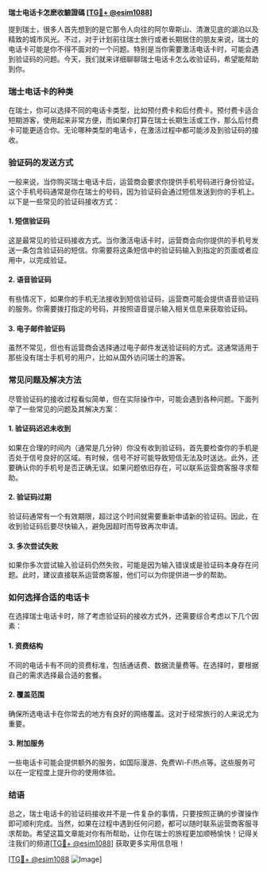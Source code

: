 **瑞士电话卡怎麽收驗證碼 [[TG💪+ @esim1088](https://t.me/s/esim1088)]**

提到瑞士，很多人首先想到的是它那令人向往的阿尔卑斯山、清澈见底的湖泊以及精致的城市风光。不过，对于计划前往瑞士旅行或者长期居住的朋友来说，瑞士的电话卡可能是你不得不面对的一个问题。特别是当你需要激活电话卡时，可能会遇到验证码的问题。今天，我们就来详细聊聊瑞士电话卡怎么收验证码，希望能帮助到你。

### 瑞士电话卡的种类

在瑞士，你可以选择不同的电话卡类型，比如预付费卡和后付费卡。预付费卡适合短期游客，使用起来非常方便，而如果你打算在瑞士长期生活或工作，那么后付费卡可能更适合你。无论哪种类型的电话卡，在激活过程中都可能涉及到验证码的接收。

### 验证码的发送方式

一般来说，当你购买瑞士电话卡后，运营商会要求你提供手机号码进行身份验证。这个手机号码通常是你在瑞士的号码，因为验证码会通过短信发送到你的手机上。以下是一些常见的验证码接收方式：

#### 1. **短信验证码**
这是最常见的验证码接收方式。当你激活电话卡时，运营商会向你提供的手机号发送一条包含验证码的短信。你需要将这条短信中的验证码输入到指定的页面或者应用中，以完成验证。

#### 2. **语音验证码**
有些情况下，如果你的手机无法接收到短信验证码，运营商可能会提供语音验证码的服务。你需要拨打指定的号码，并按照语音提示输入相关信息来获取验证码。

#### 3. **电子邮件验证码**
虽然不常见，但也有运营商会选择通过电子邮件发送验证码的方式。这通常适用于那些没有瑞士手机号的用户，比如从国外访问瑞士的游客。

### 常见问题及解决方法

尽管验证码的接收过程看似简单，但在实际操作中，可能会遇到各种问题。下面列举了一些常见的问题及其解决方案：

#### 1. **验证码迟迟未收到**
如果在合理的时间内（通常是几分钟）你没有收到验证码，首先要检查你的手机是否处于信号良好的区域。有时候，信号不好可能导致短信无法及时送达。此外，还要确认你的手机号是否正确无误。如果问题依旧存在，可以联系运营商客服寻求帮助。

#### 2. **验证码过期**
验证码通常有一个有效期限，超过这个时间就需要重新申请新的验证码。因此，在收到验证码后要尽快输入，避免因超时而导致再次申请。

#### 3. **多次尝试失败**
如果你多次尝试输入验证码仍然失败，可能是因为输入错误或是验证码本身存在问题。此时，建议直接联系运营商客服，他们可以为你提供进一步的帮助。

### 如何选择合适的电话卡

在选择瑞士电话卡时，除了考虑验证码的接收方式外，还需要综合考虑以下几个因素：

#### 1. **资费结构**
不同的电话卡有不同的资费标准，包括通话费、数据流量费等。在选择时，要根据自己的需求选择最合适的套餐。

#### 2. **覆盖范围**
确保所选电话卡在你常去的地方有良好的网络覆盖。这对于经常旅行的人来说尤为重要。

#### 3. **附加服务**
一些电话卡可能会提供额外的服务，如国际漫游、免费Wi-Fi热点等。这些服务可以在一定程度上提升你的使用体验。

### 结语

总之，瑞士电话卡的验证码接收并不是一件复杂的事情，只要按照正确的步骤操作即可顺利完成。当然，如果在过程中遇到任何问题，都可以随时联系运营商客服寻求帮助。希望这篇文章能对你有所帮助，让你在瑞士的旅程更加顺畅愉快！记得关注我们的频道[[TG💪+ @esim1088](https://t.me/s/esim1088)] 获取更多实用信息哦！

[[TG💪+ @esim1088](https://t.me/s/esim1088) ![Image](https://i.postimg.cc/4NQfJmqS/Snipaste-2025-05-13-00-14-12.png)]